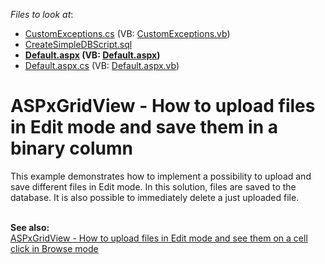 <!-- default file list -->
*Files to look at*:

* [CustomExceptions.cs](./CS/App_Code/CustomExceptions.cs) (VB: [CustomExceptions.vb](./VB/App_Code/CustomExceptions.vb))
* [CreateSimpleDBScript.sql](./CS/CreateSimpleDBScript.sql)
* **[Default.aspx](./CS/Default.aspx) (VB: [Default.aspx](./VB/Default.aspx))**
* [Default.aspx.cs](./CS/Default.aspx.cs) (VB: [Default.aspx.vb](./VB/Default.aspx.vb))
<!-- default file list end -->
# ASPxGridView - How to upload files in Edit mode and save them in a binary column


<p>This example demonstrates how to implement a possibility to upload and save different files in Edit mode. In this solution, files are saved to the database. It is also possible to immediately delete a just uploaded file. </p>
<br /><strong>See also:<br /></strong><a href="https://www.devexpress.com/Support/Center/Example/Details/E4644">ASPxGridView - How to upload files in Edit mode and see them on a cell click in Browse mode</a>

<br/>


